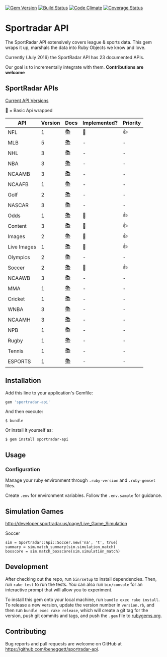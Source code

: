 [![Gem Version](https://badge.fury.io/rb/sportradar-api.svg)](https://badge.fury.io/rb/sportradar-api)
[![Build Status](https://travis-ci.org/beneggett/sportradar-api.svg?branch=master)](https://travis-ci.org/beneggett/sportradar-api)
[![Code Climate](https://codeclimate.com/github/beneggett/sportradar-api/badges/gpa.svg)](https://codeclimate.com/github/beneggett/sportradar-api)
[![Coverage Status](https://coveralls.io/repos/github/beneggett/sportradar-api/badge.svg?branch=master)](https://coveralls.io/github/beneggett/sportradar-api?branch=master)


# Sportradar API

The SportRadar API extensively covers league & sports data. This gem wraps it up, marshals the data into Ruby Objects we know and love.


Currently (July 2016) the SportRadar API has 23 documented APIs.

Our goal is to incrementally integrate with them. **Contributions are welcome**

## SportRadar APIs

[Current API Versions](http://developer.sportradar.us/api_gallery)

🙋 = Basic Api wrapped

| API | Version | Docs | Implemented? | Priority |
| --- | --- | --- | --- | --- |
| NFL | 1 | [📚](http://developer.sportradar.us/page/NFL_Official) | 🙋 | 👍 |
| MLB | 5 | [📚](http://developer.sportradar.us/docs/MLB_API) | - | - |
| NHL | 3 | [📚](http://developer.sportradar.us/docs/NHL_API) | - | - |
| NBA | 3 | [📚](http://developer.sportradar.us/docs/NBA_API) | - | - |
| NCAAMB  | 3 | [📚](http://developer.sportradar.us/docs/NCAA_Mens_Basketball) | - | - |
| NCAAFB  | 1 | [📚](http://developer.sportradar.us/docs/NCAA_Football_API) | - | - |
| Golf  | 2 | [📚](http://developer.sportradar.us/docs/Golf_API) | - | - |
| NASCAR  | 3 | [📚](http://developer.sportradar.us/page/NASCAR_Official) | - | - |
| Odds  | 1 | [📚](http://developer.sportradar.us/docs/Odds_API) | 🙋 | 👍 |
| Content | 3 | [📚](http://developer.sportradar.us/docs/Content_API) | 🙋 | 👍 |
| Images  | 2 | [📚](http://developer.sportradar.us/docs/Images_API) | 🙋 | 👍 |
| Live Images | 1 | [📚](http://developer.sportradar.us/docs/Live_Images_API) | 🙋 | 👍 |
| Olympics  | 2 | [📚](http://developer.sportradar.us/docs/Olympics_API_v2) | - | - |
| Soccer  | 2 | [📚](http://developer.sportradar.us/docs/Soccer_API) | 🙋️ | 👍 |
| NCAAWB  | 3 | [📚](http://developer.sportradar.us/docs/read/NCAA_Womens_Basketball) | - | - |
| MMA | 1 | [📚](http://developer.sportradar.us/docs/MMA_API) | - | - |
| Cricket   | 1 | [📚](http://developer.sportradar.us/docs/cricket_API) | - | - |
| WNBA  | 3 | [📚](http://developer.sportradar.us/docs/WNBA_API) | - | - |
| NCAAMH  | 3 | [📚](http://developer.sportradar.us/docs/read/NCAA_Mens_Hockey) | - | - |
| NPB | 1 | [📚](http://developer.sportradar.us/docs/NPB_API) | - | - |
| Rugby | 1 | [📚](http://developer.sportradar.us/docs/Rugby_API) | - | - |
| Tennis  | 1 | [📚](http://developer.sportradar.us/docs/Tennis_API) | - | - |
| ESPORTS | 1 | [📚](http://developer.sportradar.us/docs/ESPORTS_API) | - | - |

## Installation

Add this line to your application's Gemfile:

```ruby
gem 'sportradar-api'
```

And then execute:

    $ bundle

Or install it yourself as:

    $ gem install sportradar-api

## Usage

### Configuration

Manage your ruby environment through `.ruby-version` and `.ruby-gemset` files.

Create `.env` for environment variables. Follow the `.env.sample` for guidance.


## Simulation Games

http://developer.sportradar.us/page/Live_Game_Simulation

Soccer

```
sim = Sportradar::Api::Soccer.new('na', 't', true)
summary = sim.match_summary(sim.simulation_match)
boxscore = sim.match_boxscore(sim.simulation_match)
```

## Development

After checking out the repo, run `bin/setup` to install dependencies. Then, run `rake test` to run the tests. You can also run `bin/console` for an interactive prompt that will allow you to experiment.

To install this gem onto your local machine, run `bundle exec rake install`. To release a new version, update the version number in `version.rb`, and then run `bundle exec rake release`, which will create a git tag for the version, push git commits and tags, and push the `.gem` file to [rubygems.org](https://rubygems.org).

## Contributing

Bug reports and pull requests are welcome on GitHub at https://github.com/beneggett/sportradar-api.

